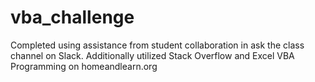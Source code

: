 # vba_challenge
Completed using assistance from student collaboration in ask the class channel on Slack. Additionally utilized Stack Overflow and Excel VBA Programming on homeandlearn.org
